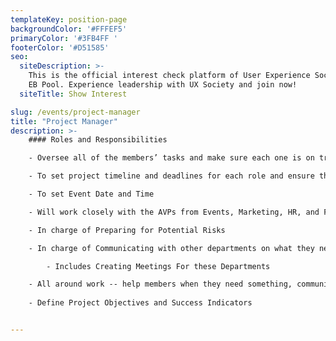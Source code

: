 ```yaml
---
templateKey: position-page
backgroundColor: '#FFFEF5'
primaryColor: '#3FB4FF '
footerColor: '#D51585'
seo:
  siteDescription: >-
    This is the official interest check platform of User Experience Society for
    EB Pool. Experience leadership with UX Society and join now!
  siteTitle: Show Interest

slug: /events/project-manager
title: "Project Manager"
description: >-
    #### Roles and Responsibilities

    - Oversee all of the members’ tasks and make sure each one is on track with all their responsibilities

    - To set project timeline and deadlines for each role and ensure that it is followed

    - To set Event Date and Time

    - Will work closely with the AVPs from Events, Marketing, HR, and Finance and give weekly updates on the members and event progress

    - In charge of Preparing for Potential Risks

    - In charge of Communicating with other departments on what they need

        - Includes Creating Meetings For these Departments

    - All around work -- help members when they need something, communicate with other departments
    
    - Define Project Objectives and Success Indicators


---
```


